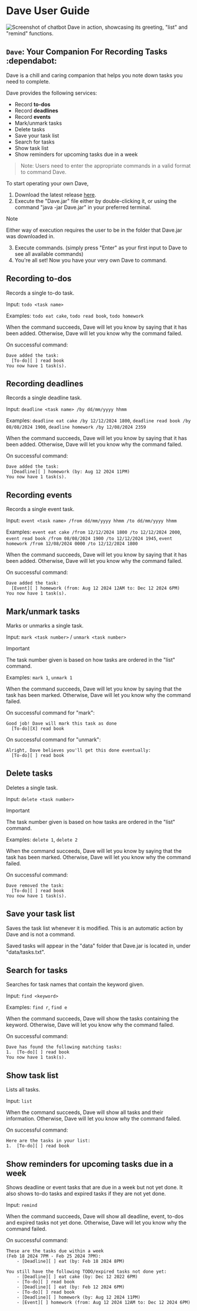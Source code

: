 # Dave User Guide

![Screenshot of chatbot Dave in action, showcasing its greeting, "list" and "remind" functions.](Ui.png)

## `Dave`: Your Companion For Recording Tasks :dependabot:

Dave is a chill and caring companion that helps you note down tasks you need to complete.

Dave provides the following services:
- Record **to-dos**
- Record **deadlines**
- Record **events**
- Mark/unmark tasks
- Delete tasks
- Save your task list
- Search for tasks
- Show task list
- Show reminders for upcoming tasks due in a week
> Note: Users need to enter the appropriate commands in a valid format to command Dave.

To start operating your own Dave,

1. Download the latest release [here](https://github.com/iynixil/ip/releases).
2. Execute the "Dave.jar" file either by double-clicking it, or using the command "java -jar Dave.jar" in your preferred terminal.
> [!NOTE]
> Either way of execution requires the user to be in the folder that Dave.jar was downloaded in.
3. Execute commands. (simply press "Enter" as your first input to Dave to see all available commands)
4. You're all set! Now you have your very own Dave to command.

## Recording to-dos

Records a single to-do task.

Input: `todo <task name>`

Examples: `todo eat cake`, `todo read book`, `todo homework`

When the command succeeds, Dave will let you know by saying that it has been added.
Otherwise, Dave will let you know why the command failed.

On successful command:
```
Dave added the task:
  [To-do][ ] read book
You now have 1 task(s).
```

## Recording deadlines

Records a single deadline task.

Input: `deadline <task name> /by dd/mm/yyyy hhmm`

Examples: `deadline eat cake /by 12/12/2024 1800`, `deadline read book /by 08/08/2024 1900`, `deadline homework /by 12/08/2024 2359`

When the command succeeds, Dave will let you know by saying that it has been added.
Otherwise, Dave will let you know why the command failed.

On successful command:
```
Dave added the task:
  [Deadline][ ] homework (by: Aug 12 2024 11PM)
You now have 1 task(s).
```

## Recording events

Records a single event task.

Input: `event <task name> /from dd/mm/yyyy hhmm /to dd/mm/yyyy hhmm`

Examples: `event eat cake /from 12/12/2024 1800 /to 12/12/2024 2000`, `event read book /from 08/08/2024 1900 /to 12/12/2024 1945`, `event homework /from 12/08/2024 0000 /to 12/12/2024 1800`

When the command succeeds, Dave will let you know by saying that it has been added.
Otherwise, Dave will let you know why the command failed.

On successful command:
```
Dave added the task:
  [Event][ ] homework (from: Aug 12 2024 12AM to: Dec 12 2024 6PM)
You now have 1 task(s).
```

## Mark/unmark tasks

Marks or unmarks a single task.

Input: `mark <task number>` / `unmark <task number>`
> [!IMPORTANT]
> The task number given is based on how tasks are ordered in the "list" command.

Examples: `mark 1`, `unmark 1`

When the command succeeds, Dave will let you know by saying that the task has been marked.
Otherwise, Dave will let you know why the command failed.

On successful command for "mark":
```
Good job! Dave will mark this task as done
  [To-do][X] read book
```

On successful command for "unmark":
```
Alright, Dave believes you'll get this done eventually:
  [To-do][ ] read book
```

## Delete tasks

Deletes a single task.

Input: `delete <task number>`
> [!IMPORTANT]
> The task number given is based on how tasks are ordered in the "list" command.

Examples: `delete 1`, `delete 2`

When the command succeeds, Dave will let you know by saying that the task has been marked.
Otherwise, Dave will let you know why the command failed.

On successful command:
```
Dave removed the task:
  [To-do][ ] read book
You now have 1 task(s).
```

## Save your task list

Saves the task list whenever it is modified.
This is an automatic action by Dave and is not a command.

Saved tasks will appear in the "data" folder that Dave.jar is located in, under "data/tasks.txt".

## Search for tasks

Searches for task names that contain the keyword given.

Input: `find <keyword>`

Examples: `find r`, `find e`

When the command succeeds, Dave will show the tasks containing the keyword.
Otherwise, Dave will let you know why the command failed.

On successful command:
```
Dave has found the following matching tasks:
1.  [To-do][ ] read book
You now have 1 task(s).
```

## Show task list

Lists all tasks.

Input: `list`

When the command succeeds, Dave will show all tasks and their information.
Otherwise, Dave will let you know why the command failed.

On successful command:
```
Here are the tasks in your list:
1.  [To-do][ ] read book
```

## Show reminders for upcoming tasks due in a week

Shows deadline or event tasks that are due in a week but not yet done.
It also shows to-do tasks and expired tasks if they are not yet done.

Input: `remind`

When the command succeeds, Dave will show all deadline, event, to-dos and expired tasks not yet done.
Otherwise, Dave will let you know why the command failed.

On successful command:
```
These are the tasks due within a week
(Feb 18 2024 7PM - Feb 25 2024 7PM):
    - [Deadline][ ] eat (by: Feb 18 2024 8PM)

You still have the following TODO/expired tasks not done yet:
    - [Deadline][ ] eat cake (by: Dec 12 2022 6PM)
    - [To-do][ ] read book
    - [Deadline][ ] eat (by: Feb 12 2024 6PM)
    - [To-do][ ] read book
    - [Deadline][ ] homework (by: Aug 12 2024 11PM)
    - [Event][ ] homework (from: Aug 12 2024 12AM to: Dec 12 2024 6PM)
```